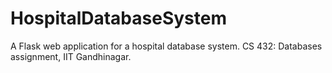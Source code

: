 # HospitalDatabaseSystem
A Flask web application for a hospital database system. CS 432: Databases assignment, IIT Gandhinagar.
